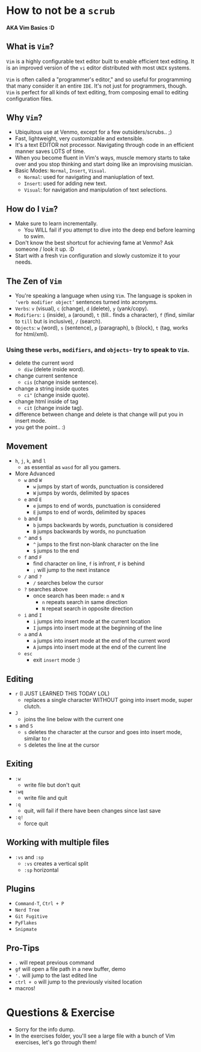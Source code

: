 # How to not be a `scrub`
#### AKA Vim Basics :D

## What is `Vim`?
`Vim` is a highly configurable text editor built to enable efficient text editing. It is an improved version of the `vi` editor distributed with most `UNIX` systems.

`Vim` is often called a "programmer's editor," and so useful for programming that many consider it an entire `IDE`. It's not just for programmers, though. `Vim` is perfect for all kinds of text editing, from composing email to editing configuration files.

## Why `Vim`?
- Ubiquitous use at Venmo, except for a few outsiders/scrubs.. ;)
- Fast, lightweight, very customizable and extensible.
- It's a text EDITOR not processor. Navigating through code in an efficient manner saves LOTS of time.
- When you become fluent in Vim's ways, muscle memory starts to take over and you stop thinking and start doing like an improvising musician.
- Basic Modes: `Normal`, `Insert`, `Visual`.
    - `Normal`: used for navigating and maniuplation of text.
    - `Insert`: used for adding new text.
    - `Visual`: for navigation and manipulation of text selections.

## How do I `Vim`?
- Make sure to learn incrementally.
    - You WILL fail if you attempt to dive into the deep end before learning to swim.
- Don't know the best shortcut for achieving fame at Venmo? Ask someone / look it up. :D
- Start with a fresh `Vim` configuration and slowly customize it to your needs.

## The Zen of `Vim`
- You're speaking a language when using `Vim`. The language is spoken in `‘verb modifier object’` sentences turned into acronyms.
- `Verbs`: `v` (visual), `c` (change), `d` (delete), `y` (yank/copy).
- `Modifiers`: `i` (inside), `a` (around), `t` (till.. finds a character), `f` (find, similar to `till` but is inclusive), `/` (search).
- `Objects`: `w` (word), `s` (sentence), `p` (paragraph), `b` (block), `t` (tag, works for html/xml).

### Using these `verbs`, `modifiers`, and `objects`- try to speak to `Vim`.
- delete the current word
    - `diw` (delete inside word).
- change current sentence
    - `cis` (change inside sentence).
- change a string inside quotes
    - `ci"` (change inside quote).
- change html inside of tag
    - `cit` (change inside tag).
- difference between change and delete is that change will put you in insert mode.
- you get the point.. :)

## Movement
- `h`, `j`, `k`, and `l`
    - as essential as `wasd` for all you gamers.
- More Advanced
    - `w` and `W`
        - `w` jumps by start of words, punctuation is considered
        - `W` jumps by words, delimited by spaces
    - `e` and `E`
        - `e` jumps to end of words, punctuation is considered
        - `E` jumps to end of words, delimited by spaces
    - `b` and `B`
        - `b` jumps backwards by words, punctuation is considered
        - `B` jumps backwards by words, no punctuation
    - `^` and `$`
        - `^` jumps to the first non-blank character on the line
        - `$` jumps to the end
    - `f` and `F`
        - find character on line, `f` is infront, `F` is behind
        - `;` will jump to the next instance
    - `/` and `?`
        - `/` searches below the cursor
    - `?` searches above
        - once search has been made: `n` and `N`
            - `n` repeats search in same direction
            - `N` repeat search in opposite direction
    - `i` and `I`
        - `i` jumps into insert mode at the current location
        - `I` jumps into insert mode at the beginning of the line
    - `a` and `A`
        - `a` jumps into insert mode at the end of the current word
        - `A` jumps into insert mode at the end of the current line
    - `esc`
        - exit `insert` mode :)

## Editing
- `r` (I JUST LEARNED THIS TODAY LOL)
    - replaces a single character WITHOUT going into insert mode, super clutch.
- `J` 
    - joins the line below with the current one
- `s` and `S`
    - `s` deletes the character at the cursor and goes into insert mode, similar to r
    - `S` deletes the line at the cursor 

## Exiting
- `:w`
    - write file but don't quit
- `:wq`
    - write file and quit
- `:q`
    - quit, will fail if there have been changes since last save
- `:q!`
    - force quit

## Working with multiple files
- `:vs` and `:sp`
    - `:vs` creates a vertical split
    - `:sp` horizontal

## Plugins
- `Command-T`, `Ctrl + P`
- `Nerd Tree`
- `Git Fugitive`
- `PyFlakes`
- `Snipmate`

## Pro-Tips
- `.` will repeat previous command
- `gf` will open a file path in a new buffer, demo
- `'.` will jump to the last edited line
- `ctrl + o` will jump to the previously visited location
- macros!

# Questions & Exercise
- Sorry for the info dump.
- In the exercises folder, you'll see a large file with a bunch of Vim exercises, let's go through them!


